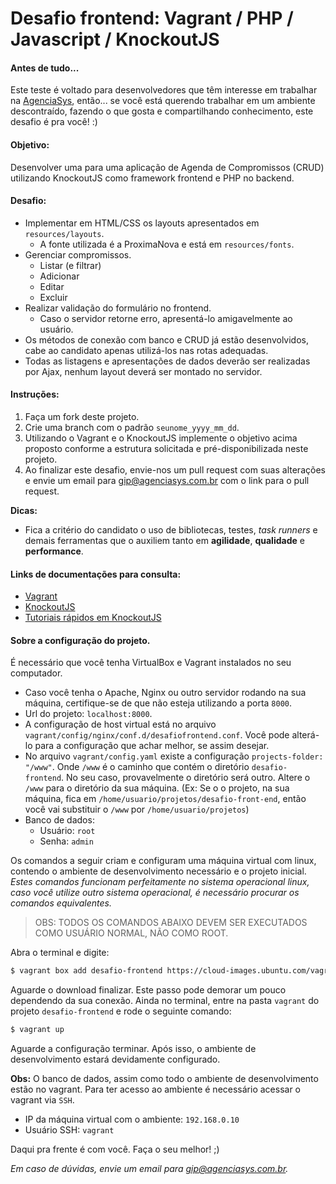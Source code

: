 # Desafio frontend: Vagrant / PHP / Javascript / KnockoutJS

#### Antes de tudo...

Este teste é voltado para desenvolvedores que têm interesse em trabalhar na [AgenciaSys](http://www.agenciasys.com/),
então... se você está querendo trabalhar em um ambiente descontraído, fazendo o que gosta e compartilhando conhecimento, este desafio é pra você! :)

#### Objetivo:
Desenvolver uma para uma aplicação de Agenda de Compromissos (CRUD) utilizando KnockoutJS como framework frontend e PHP no backend.

#### Desafio:
- Implementar em HTML/CSS os layouts apresentados em `resources/layouts`.
  - A fonte utilizada é a ProximaNova e está em `resources/fonts`.
- Gerenciar compromissos.
  - Listar (e filtrar)
  - Adicionar
  - Editar
  - Excluir
- Realizar validação do formulário no frontend.
  - Caso o servidor retorne erro, apresentá-lo amigavelmente ao usuário.
- Os métodos de conexão com banco e CRUD já estão desenvolvidos, cabe ao candidato apenas utilizá-los nas rotas adequadas.
- Todas as listagens e apresentações de dados deverão ser realizadas por Ajax, nenhum layout deverá ser montado no servidor.

#### Instruções:
1. Faça um fork deste projeto.
2. Crie uma branch com o padrão `seunome_yyyy_mm_dd`.
3. Utilizando o Vagrant e o KnockoutJS implemente o objetivo acima proposto conforme a estrutura solicitada e pré-disponibilizada neste projeto.
4. Ao finalizar este desafio, envie-nos um pull request com suas alterações e envie um email para gip@agenciasys.com.br com o link para o pull request.

**Dicas:**
  - Fica a critério do candidato o uso de bibliotecas, testes, *task runners* e demais ferramentas que o auxiliem tanto em **agilidade**, **qualidade** e **performance**.

#### Links de documentações para consulta:
- [Vagrant](https://www.vagrantup.com/docs/)
- [KnockoutJS](http://www.knockoutjs.com)
- [Tutoriais rápidos em KnockoutJS](http://learn.knockoutjs.com/)

#### Sobre a configuração do projeto.

É necessário que você tenha VirtualBox e Vagrant instalados no seu computador.

- Caso você tenha o Apache, Nginx ou outro servidor rodando na sua máquina, certifique-se de que não esteja utilizando a porta `8000`.
- Url do projeto: `localhost:8000`.
- A configuração de host virtual está no arquivo `vagrant/config/nginx/conf.d/desafiofrontend.conf`. Você pode alterá-lo para a configuração que achar melhor, se assim desejar.
- No arquivo `vagrant/config.yaml` existe a configuração `projects-folder: "/www"`. Onde `/www` é o caminho que contém o diretório `desafio-frontend`. No seu caso, provavelmente o diretório será outro. Altere o `/www` para o diretório da sua máquina. (Ex: Se o o projeto, na sua máquina, fica em `/home/usuario/projetos/desafio-front-end`, então você vai substituir o `/www` por `/home/usuario/projetos`)
- Banco de dados:
  - Usuário: `root`
  - Senha: `admin`

Os comandos a seguir criam e configuram uma máquina virtual com linux, contendo o ambiente de desenvolvimento necessário e o projeto inicial. *Estes comandos funcionam perfeitamente no sistema operacional linux, caso você utilize outro sistema operacional, é necessário procurar os comandos equivalentes.*

> OBS: TODOS OS COMANDOS ABAIXO DEVEM SER EXECUTADOS COMO USUÁRIO NORMAL, NÃO COMO ROOT.

Abra o terminal e digite:
```sh
$ vagrant box add desafio-frontend https://cloud-images.ubuntu.com/vagrant/trusty/current/trusty-server-cloudimg-amd64-vagrant-disk1.box
```

Aguarde o download finalizar. Este passo pode demorar um pouco dependendo da sua conexão. Ainda no terminal, entre na pasta `vagrant` do projeto `desafio-frontend`  e rode o seguinte comando:
```sh
$ vagrant up
```

Aguarde a configuração terminar. Após isso, o ambiente de desenvolvimento estará devidamente configurado.

**Obs:** O banco de dados, assim como todo o ambiente de desenvolvimento estão no vagrant. Para ter acesso ao ambiente é necessário acessar o vagrant via `SSH`.
- IP da máquina virtual com o ambiente: `192.168.0.10`
- Usuário SSH: `vagrant`

Daqui pra frente é com você.
Faça o seu melhor! ;)

*Em caso de dúvidas, envie um email para gip@agenciasys.com.br.*
